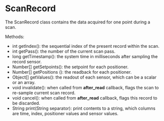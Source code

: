 # ScanRecord

The ScanRecord class contains the data acquired for one point during a scan. 


Methods:

  * int getIndex(): the sequential index of the present record within the scan.
  * int getPass(): the number of the current scan pass.
  * long getTimestamp(): the system time in milliseconds after sampling the record sensor. 
  * Number[] getSetpoints(): the setpoint for each positioner.
  * Number[] getPositions (): the readback for each positioner.
  * Object[] getValues(): the readout of each sensor, which can be a scalar or an array.
  * void invalidate():  when called from __after_read__ callback, flags the scan to re-sample current scan record.
  * void cancel():  when called from __after_read__ callback, flags this record to be discarded.
  * String print(String separator):  print contents to a string, which columns are time, index, positioner values and sensor values.
